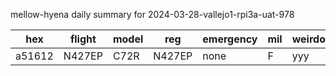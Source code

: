 mellow-hyena daily summary for 2024-03-28-vallejo1-rpi3a-uat-978

|hex|flight|model|reg|emergency|mil|weirdo|
|--|--|--|--|--|--|--|
|a51612|N427EP|C72R|N427EP|none|F|yyy|
